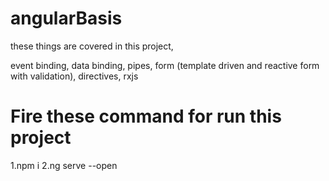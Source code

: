 # angularBasis

these things are covered in this project,

event binding, data binding, pipes, form (template driven and reactive form with validation), directives, rxjs

# Fire these command for run this project
1.npm i
2.ng serve --open
